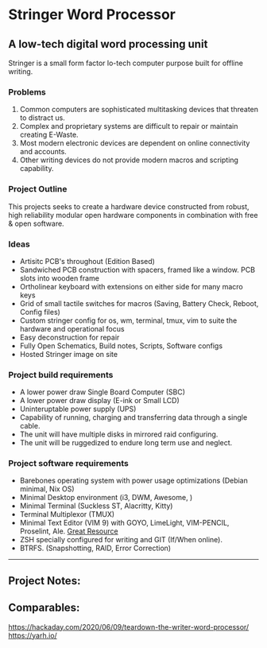 # Stringer Word Processor
## A low-tech digital word processing unit

Stringer is a small form factor lo-tech computer purpose built for offline writing.

### Problems 

1. Common computers are sophisticated multitasking devices that threaten to distract us.
2. Complex and proprietary systems are difficult to repair or maintain creating E-Waste.
3. Most modern electronic devices are dependent on online connectivity and accounts.
4. Other writing devices do not provide modern macros and scripting capability.

### Project Outline

This projects seeks to create a hardware device constructed from robust, high reliability modular open hardware components in combination with free & open software.  

### Ideas

* Artisitc PCB's throughout (Edition Based)
* Sandwiched PCB construction with spacers, framed like a window. PCB slots into wooden frame
* Ortholinear keyboard with extensions on either side for many macro keys
* Grid of small tactile switches for macros (Saving, Battery Check, Reboot, Config files)
* Custom stringer config for os, wm, terminal, tmux, vim to suite the hardware and operational focus
* Easy deconstruction for repair
* Fully Open Schematics, Build notes, Scripts, Software configs
* Hosted Stringer image on site

### Project build requirements

* A lower power draw Single Board Computer (SBC)
* A lower power draw display (E-ink or Small LCD)
* Uninteruptable power supply (UPS)
* Capability of running, charging and transferring data through a single cable.
* The unit will have multiple disks in mirrored raid configuring.
* The unit will be ruggedized to endure long term use and neglect.

### Project software requirements

* Barebones operating system with power usage optimizations (Debian minimal, Nix OS)
* Minimal Desktop environment (i3, DWM, Awesome, )
* Minimal Terminal (Suckless ST, Alacritty, Kitty)
* Terminal Multiplexor (TMUX)
* Minimal Text Editor (VIM 9) with GOYO, LimeLight, VIM-PENCIL, Proselint, Ale. [Great Resource](https://github.com/MiragianCycle)
* ZSH specially configured for writing and GIT (If/When online).
* BTRFS. (Snapshotting, RAID, Error Correction)

---

## Project Notes:

## Comparables:

https://hackaday.com/2020/06/09/teardown-the-writer-word-processor/
https://yarh.io/

